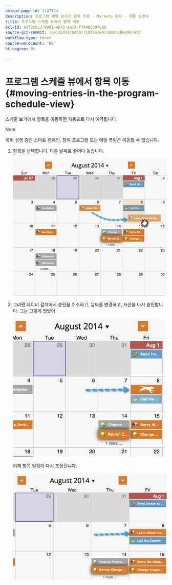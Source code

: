 ```yaml
---
unique-page-id: 1147134
description: 프로그램 예약 보기의 항목 이동 - Marketo 문서 - 제품 설명서
title: 프로그램 스케줄 뷰에서 항목 이동
exl-id: 6df2cb23-99d1-4b72-8a1d-ff4466597e8b
source-git-commit: 72e1d29347bd5b77107da1e9c30169cb6490c432
workflow-type: tm+mt
source-wordcount: '80'
ht-degree: 0%

---
```


# 프로그램 스케줄 뷰에서 항목 이동 {#moving-entries-in-the-program-schedule-view}

스케줄 보기에서 항목을 이동하면 자동으로 다시 예약됩니다.

>[!NOTE]
>
>이미 실행 중인 스마트 캠페인, 참여 프로그램 또는 메일 폭발은 이동할 수 없습니다.

1. 항목을 선택합니다. 다른 날짜로 끌어다 놓습니다.

   ![](assets/image2014-9-18-17-3a47-3a23.png)

1. 그러면 데이터 검색에서 승인을 취소하고, 날짜를 변경하고, 자산을 다시 승인합니다. 그는 그렇게 멋있어

   ![](assets/image2014-9-18-17-3a47-3a35.png)

   이제 항목 일정이 다시 조정됩니다.

   ![](assets/image2014-9-18-17-3a49-3a19.png)
